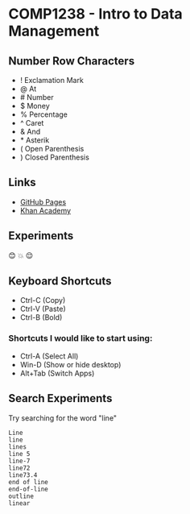 # COMP1238 - Intro to Data Management
## Number Row Characters
* ! Exclamation Mark
* @ At
* \# Number
* $ Money
* % Percentage
* ^ Caret
* & And
* \* Asterik
* ( Open Parenthesis
* ) Closed Parenthesis
## Links
* [GitHub Pages](https://pages.github.com/)
* [Khan Academy](https://www.khanacademy.org/)
## Experiments
:blush: :boom: :relieved:
## Keyboard Shortcuts
- Ctrl-C (Copy)
- Ctrl-V (Paste)
- Ctrl-B (Bold)
### Shortcuts I would like to start using:
- Ctrl-A (Select All)
- Win-D (Show or hide desktop)
- Alt+Tab (Switch Apps)
## Search Experiments
Try searching for the word "line"

```
Line
line
lines
line 5
line-7
line72
line73.4
end of line
end-of-line
outline
linear
```